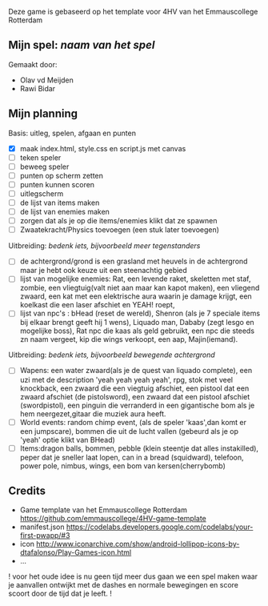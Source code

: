 Deze game is gebaseerd op het template voor 4HV van het Emmauscollege Rotterdam

## Mijn spel: *naam van het spel*
Gemaakt door:
- Olav vd Meijden
- Rawi Bidar

## Mijn planning

Basis: uitleg, spelen, afgaan en punten
- [x] maak index.html, style.css en script.js met canvas
- [ ] teken speler
- [ ] beweeg speler
- [ ] punten op scherm zetten
- [ ] punten kunnen scoren
- [ ] uitlegscherm
- [ ] de lijst van items maken
- [ ] de lijst van enemies maken
- [ ] zorgen dat als je op die items/enemies klikt dat ze spawnen
- [ ] Zwaatekracht/Physics toevoegen (een stuk later toevoegen)

Uitbreiding: *bedenk iets, bijvoorbeeld meer tegenstanders*
- [ ] de achtergrond/grond is een grasland met heuvels in de achtergrond maar je hebt ook keuze uit een steenachtig gebied
- [ ] lijst van mogelijke enemies: Rat, een levende raket, skeletten met staf, zombie, een vliegtuig(valt niet aan maar kan kapot maken), een vliegend zwaard, een kat met een elektrische aura waarin je damage krijgt, een koelkast die een laser afschiet en YEAH! roept, 
- [ ] lijst van npc's : bHead (reset de wereld), Shenron (als je 7 speciale items bij elkaar brengt geeft hij 1 wens), Liquado man, Dababy (zegt lesgo en mogelijke boss), Rat npc die kaas als geld gebruikt, een npc die steeds zn naam vergeet, kip die wings verkoopt, een aap, Majin(iemand).

Uitbreiding: *bedenk iets, bijvoorbeeld bewegende achtergrond*
- [ ] Wapens: een water zwaard(als je de quest van liquado complete), een uzi met de description 'yeah yeah yeah yeah', rpg, stok met veel knockback, een zwaard die een viegtuig afschiet, een pistool dat een zwaard afschiet (de pistolsword), een zwaard dat een pistool afschiet (swordpistol), een pinguin die verranderd in een gigantische bom als je hem neergezet,gitaar die muziek aura heeft.
- [ ] World events: random chimp event, (als de speler 'kaas',dan komt er een jumpscare), bommen die uit de lucht vallen (gebeurd als je op 'yeah' optie klikt van BHead)
- [ ] Items:dragon balls, bommen, pebble (klein steentje dat alles instakilled), peper dat je sneller laat lopen, can in a bread (squidward), telefoon, power pole, nimbus, wings, een bom van kersen(cherrybomb)

## Credits
- Game template van het Emmauscollege Rotterdam https://github.com/emmauscollege/4HV-game-template
- manifest.json https://codelabs.developers.google.com/codelabs/your-first-pwapp/#3
- icon http://www.iconarchive.com/show/android-lollipop-icons-by-dtafalonso/Play-Games-icon.html
- ...


! voor het oude idee is nu geen tijd meer dus gaan we een spel maken waar je aanvallen ontwijkt met de dashes en normale bewegingen en score scoort door de tijd dat je leeft. !